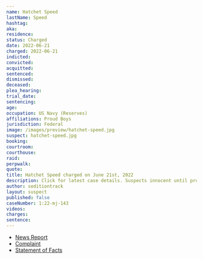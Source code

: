```yaml
---
name: Hatchet Speed
lastName: Speed
hashtag:
aka:
residence:
status: Charged
date: 2022-06-21
charged: 2022-06-21
indicted:
convicted:
acquitted:
sentenced:
dismissed:
deceased:
plea_hearing:
trial_date:
sentencing:
age:
occupation: US Navy (Reserves)
affiliations: Proud Boys
jurisdiction: Federal
image: /images/preview/hatchet-speed.jpg
suspect: hatchet-speed.jpg
booking:
courtroom:
courthouse:
raid:
perpwalk:
quote:
title: Hatchet Speed charged on June 21st, 2022
description: Click for latest case details. Suspects innocent until proven guilty.
author: seditiontrack
layout: suspect
published: false
caseNumber: 1:22-mj-143
videos:
charges:
sentence:
---
```


- [News Report]()
- [Complaint](https://www.justice.gov/usao-dc/case-multi-defendant/file/1514546/download)
- [Statement of Facts](https://www.justice.gov/usao-dc/case-multi-defendant/file/1514551/download)
